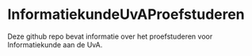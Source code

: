 # InformatiekundeUvAProefstuderen
Deze github repo bevat informatie over het proefstuderen voor Informatiekunde aan de UvA.
